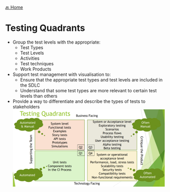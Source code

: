 [🔙 Home](../home.md)

# Testing Quadrants
* Group the test levels with the appropriate:
  * Test Types
  * Test Levels
  * Activities
  * Test techniques
  * Work Products
* Support test management with visualisation to:
  * Ensure that the appropriate test types and test levels are included in the SDLC
  * Understand that some test types are more relevant to certain test levels than others
* Provide a way to differentiate and describe the types of tests to stakeholders
![image12.png](assets/image12.png)